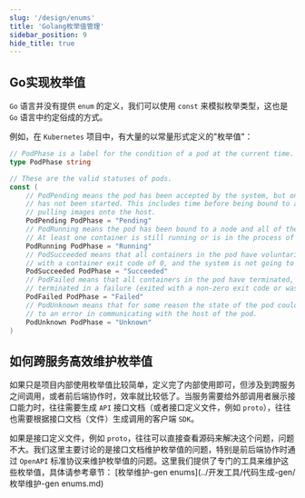 ```yaml
---
slug: '/design/enums'
title: 'Golang枚举值管理'
sidebar_position: 9
hide_title: true
---
```


## Go实现枚举值

`Go` 语言并没有提供 `enum` 的定义，我们可以使用 `const` 来模拟枚举类型，这也是 `Go` 语言中约定俗成的方式。

例如，在 `Kubernetes` 项目中，有大量的以常量形式定义的"枚举值"：

```go
// PodPhase is a label for the condition of a pod at the current time.
type PodPhase string

// These are the valid statuses of pods.
const (
    // PodPending means the pod has been accepted by the system, but one or more of the containers
    // has not been started. This includes time before being bound to a node, as well as time spent
    // pulling images onto the host.
    PodPending PodPhase = "Pending"
    // PodRunning means the pod has been bound to a node and all of the containers have been started.
    // At least one container is still running or is in the process of being restarted.
    PodRunning PodPhase = "Running"
    // PodSucceeded means that all containers in the pod have voluntarily terminated
    // with a container exit code of 0, and the system is not going to restart any of these containers.
    PodSucceeded PodPhase = "Succeeded"
    // PodFailed means that all containers in the pod have terminated, and at least one container has
    // terminated in a failure (exited with a non-zero exit code or was stopped by the system).
    PodFailed PodPhase = "Failed"
    // PodUnknown means that for some reason the state of the pod could not be obtained, typically due
    // to an error in communicating with the host of the pod.
    PodUnknown PodPhase = "Unknown"
)
```

## 如何跨服务高效维护枚举值

如果只是项目内部使用枚举值比较简单，定义完了内部使用即可，但涉及到跨服务之间调用，或者前后端协作时，效率就比较低了。当服务需要给外部调用者展示接口能力时，往往需要生成 `API` 接口文档（或者接口定义文件，例如 `proto`），往往也需要根据接口文档（文件）生成调用的客户端 `SDK`。

如果是接口定义文件，例如 `proto`，往往可以直接查看源码来解决这个问题，问题不大。我们这里主要讨论的是接口文档维护枚举值的问题，特别是前后端协作时通过 `OpenAPI` 标准协议来维护枚举值的问题。这里我们提供了专门的工具来维护这些枚举值，具体请参考章节： [枚举维护-gen enums](../开发工具/代码生成-gen/枚举维护-gen enums.md)